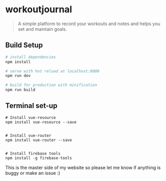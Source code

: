 # workoutjournal

> A simple platform to record your workouts and notes and helps you set and maintain goals.

## Build Setup

``` bash
# install dependencies
npm install

# serve with hot reload at localhost:8080
npm run dev

# build for production with minification
npm run build
```

## Terminal set-up
```
# Install vue-resource
npm install vue-resource --save


# Install vue-router
npm install vue-router --save


# Install firebase tools
npm install -g firebase-tools
```

This is the master side of my website so please let me know if anything is buggy or make an issue :)
